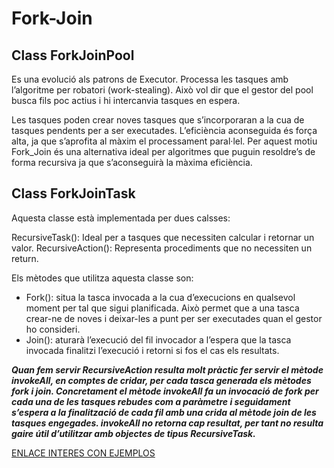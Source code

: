 # Fork-Join 
## Class ForkJoinPool 
Es una evolució als patrons de Executor. Processa les tasques amb l’algoritme per robatori (work-stealing).
 Això vol dir que el gestor del pool busca fils poc actius i hi intercanvia tasques en espera.

Les tasques poden crear noves tasques que s’incorporaran a la cua de tasques pendents per a ser
 executades. L’eficiència aconseguida és força alta, ja que s’aprofita al màxim el processament
  paral·lel. Per aquest motiu Fork_Join és una alternativa ideal per algoritmes que puguin 
  resoldre’s de forma recursiva ja que s’aconseguirà la màxima eficiència.

## Class ForkJoinTask

Aquesta classe està implementada per dues calsses:

RecursiveTask(): Ideal per a tasques que necessiten calcular i retornar un valor.
RecursiveAction(): Representa procediments que no necessiten un return.

Els mètodes que utilitza aquesta classe son:

- Fork(): situa la tasca invocada a la cua d’execucions en qualsevol moment per tal que sigui 
planificada. Això permet que a una tasca crear-ne de noves i deixar-les a punt per ser 
executades quan el gestor ho consideri.
- Join(): aturarà l’execució del fil invocador a l’espera que la tasca invocada finalitzi
 l’execució i retorni si fos el cas els resultats.

***Quan fem servir RecursiveAction resulta molt pràctic fer servir el mètode invokeAll, 
en comptes de cridar, per cada tasca generada els mètodes fork i join. Concretament 
el mètode invokeAll fa un invocació de fork per cada una de les tasques rebudes com 
a paràmetre i seguidament s’espera a la finalització de cada fil amb una crida al mètode
 join de les tasques engegades. invokeAll no retorna cap resultat, per tant no resulta gaire 
 útil d’utilitzar amb objectes de tipus RecursiveTask.***
 
 
 [ENLACE INTERES CON EJEMPLOS](https://www.arquitecturajava.com/java-callable-interface-y-su-uso/)